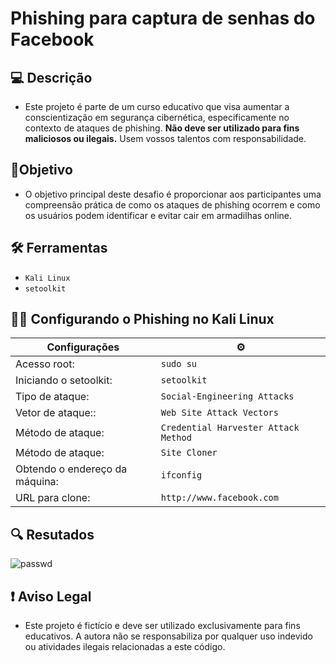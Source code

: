 
# Phishing para captura de senhas do Facebook

## 💻 Descrição
- Este projeto é parte de um curso educativo que visa aumentar a conscientização em segurança cibernética, especificamente no contexto de ataques de phishing. **Não deve ser utilizado para fins maliciosos ou ilegais.**  Usem vossos talentos com responsabilidade.

## 📌Objetivo
- O objetivo principal deste desafio é proporcionar aos participantes uma compreensão prática de como os ataques de phishing ocorrem e como os usuários podem identificar e evitar cair em armadilhas online.

## 🛠 Ferramentas 
- ```Kali Linux ```
- ```setoolkit ```

## 👩‍💻 Configurando o Phishing no Kali Linux

|Configurações  | ⚙
| ------------- | ------------- |
| Acesso root: | ```sudo su``` |
| Iniciando o setoolkit: | ```setoolkit``` |
| Tipo de ataque: | ```Social-Engineering Attacks``` |
| Vetor de ataque:: | ```Web Site Attack Vectors``` |
| Método de ataque: | ```Credential Harvester Attack Method``` |
| Método de ataque: | ```Site Cloner``` |
| Obtendo o endereço da máquina: | ```ifconfig``` |
| URL para clone: | ```http://www.facebook.com``` |

## 🔍 Resutados
![passwd](https://github.com/izzoca/cibersecurity-desafio-meu-phishing/blob/main/passwd.png?raw=true)

## ❗ Aviso Legal
- Este projeto é fictício e deve ser utilizado exclusivamente para fins educativos. A autora não se responsabiliza por qualquer uso indevido ou atividades ilegais relacionadas a este código. 
 
